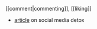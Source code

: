 [[comment|commenting]], [[liking]]

- [article](https://anthonyamar.fr/Productivity/Social+media+detox) on social media detox